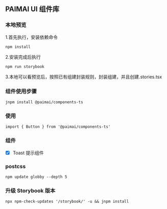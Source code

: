 ## PAIMAI UI 组件库

### 本地预览

1.首先执行，安装依赖命令
```
npm install 
```
2.安装完成后执行

 ```
 npm run storybook
 ```

3.本地可以看预览后，按照已有组建封装规则，封装组建，并且创建.stories.tsx

### 组件使用步骤
```
jnpm install @paimai/components-ts
```

### 使用

```
import { Button } from '@paimai/components-ts'
```

### 组件

- [x] Toast 提示组件




### postcss

```
npm update globby --depth 5
```

### 升级 Storybook 版本

```
npx npm-check-updates '/storybook/' -u && jnpm install
```
